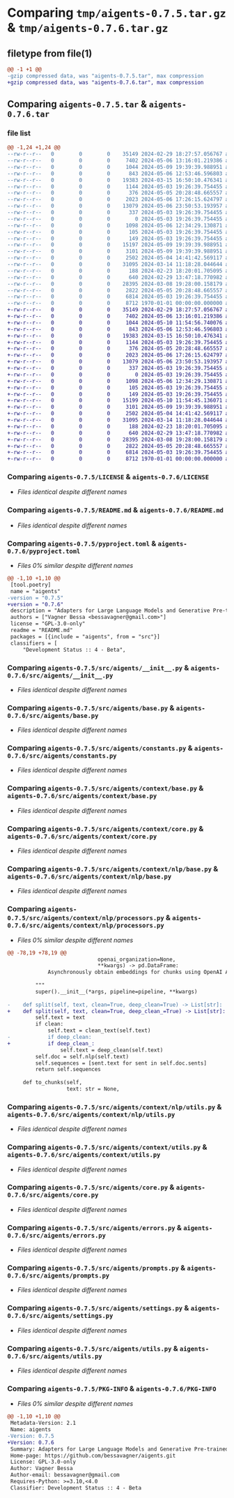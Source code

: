 # Comparing `tmp/aigents-0.7.5.tar.gz` & `tmp/aigents-0.7.6.tar.gz`

## filetype from file(1)

```diff
@@ -1 +1 @@
-gzip compressed data, was "aigents-0.7.5.tar", max compression
+gzip compressed data, was "aigents-0.7.6.tar", max compression
```

## Comparing `aigents-0.7.5.tar` & `aigents-0.7.6.tar`

### file list

```diff
@@ -1,24 +1,24 @@
--rw-r--r--   0        0        0    35149 2024-02-29 18:27:57.056767 aigents-0.7.5/LICENSE
--rw-r--r--   0        0        0     7402 2024-05-06 13:16:01.219386 aigents-0.7.5/README.md
--rw-r--r--   0        0        0     1044 2024-05-09 19:39:39.988951 aigents-0.7.5/pyproject.toml
--rw-r--r--   0        0        0      843 2024-05-06 12:53:46.596803 aigents-0.7.5/src/aigents/__init__.py
--rw-r--r--   0        0        0    19383 2024-03-15 16:50:10.476341 aigents-0.7.5/src/aigents/base.py
--rw-r--r--   0        0        0     1144 2024-05-03 19:26:39.754455 aigents-0.7.5/src/aigents/constants.py
--rw-r--r--   0        0        0      376 2024-05-05 20:28:48.665557 aigents-0.7.5/src/aigents/context/__init__.py
--rw-r--r--   0        0        0     2023 2024-05-06 17:26:15.624797 aigents-0.7.5/src/aigents/context/base.py
--rw-r--r--   0        0        0    13079 2024-05-06 23:50:53.193957 aigents-0.7.5/src/aigents/context/core.py
--rw-r--r--   0        0        0      337 2024-05-03 19:26:39.754455 aigents-0.7.5/src/aigents/context/errors.py
--rw-r--r--   0        0        0        0 2024-05-03 19:26:39.754455 aigents-0.7.5/src/aigents/context/nlp/__init__.py
--rw-r--r--   0        0        0     1098 2024-05-06 12:34:29.130871 aigents-0.7.5/src/aigents/context/nlp/base.py
--rw-r--r--   0        0        0      105 2024-05-03 19:26:39.754455 aigents-0.7.5/src/aigents/context/nlp/constants.py
--rw-r--r--   0        0        0      149 2024-05-03 19:26:39.754455 aigents-0.7.5/src/aigents/context/nlp/errors.py
--rw-r--r--   0        0        0    15197 2024-05-09 19:39:39.988951 aigents-0.7.5/src/aigents/context/nlp/processors.py
--rw-r--r--   0        0        0     3101 2024-05-09 19:39:39.988951 aigents-0.7.5/src/aigents/context/nlp/utils.py
--rw-r--r--   0        0        0     2502 2024-05-04 14:41:42.569117 aigents-0.7.5/src/aigents/context/utils.py
--rw-r--r--   0        0        0    31095 2024-03-14 11:18:28.044644 aigents-0.7.5/src/aigents/core.py
--rw-r--r--   0        0        0      188 2024-02-23 18:20:01.705095 aigents-0.7.5/src/aigents/data.py
--rw-r--r--   0        0        0      640 2024-02-29 13:47:18.770982 aigents-0.7.5/src/aigents/errors.py
--rw-r--r--   0        0        0    28395 2024-03-08 19:28:00.158179 aigents-0.7.5/src/aigents/prompts.py
--rw-r--r--   0        0        0     2822 2024-05-05 20:28:48.665557 aigents-0.7.5/src/aigents/settings.py
--rw-r--r--   0        0        0     6814 2024-05-03 19:26:39.754455 aigents-0.7.5/src/aigents/utils.py
--rw-r--r--   0        0        0     8712 1970-01-01 00:00:00.000000 aigents-0.7.5/PKG-INFO
+-rw-r--r--   0        0        0    35149 2024-02-29 18:27:57.056767 aigents-0.7.6/LICENSE
+-rw-r--r--   0        0        0     7402 2024-05-06 13:16:01.219386 aigents-0.7.6/README.md
+-rw-r--r--   0        0        0     1044 2024-05-10 11:54:56.740076 aigents-0.7.6/pyproject.toml
+-rw-r--r--   0        0        0      843 2024-05-06 12:53:46.596803 aigents-0.7.6/src/aigents/__init__.py
+-rw-r--r--   0        0        0    19383 2024-03-15 16:50:10.476341 aigents-0.7.6/src/aigents/base.py
+-rw-r--r--   0        0        0     1144 2024-05-03 19:26:39.754455 aigents-0.7.6/src/aigents/constants.py
+-rw-r--r--   0        0        0      376 2024-05-05 20:28:48.665557 aigents-0.7.6/src/aigents/context/__init__.py
+-rw-r--r--   0        0        0     2023 2024-05-06 17:26:15.624797 aigents-0.7.6/src/aigents/context/base.py
+-rw-r--r--   0        0        0    13079 2024-05-06 23:50:53.193957 aigents-0.7.6/src/aigents/context/core.py
+-rw-r--r--   0        0        0      337 2024-05-03 19:26:39.754455 aigents-0.7.6/src/aigents/context/errors.py
+-rw-r--r--   0        0        0        0 2024-05-03 19:26:39.754455 aigents-0.7.6/src/aigents/context/nlp/__init__.py
+-rw-r--r--   0        0        0     1098 2024-05-06 12:34:29.130871 aigents-0.7.6/src/aigents/context/nlp/base.py
+-rw-r--r--   0        0        0      105 2024-05-03 19:26:39.754455 aigents-0.7.6/src/aigents/context/nlp/constants.py
+-rw-r--r--   0        0        0      149 2024-05-03 19:26:39.754455 aigents-0.7.6/src/aigents/context/nlp/errors.py
+-rw-r--r--   0        0        0    15199 2024-05-10 11:54:45.136071 aigents-0.7.6/src/aigents/context/nlp/processors.py
+-rw-r--r--   0        0        0     3101 2024-05-09 19:39:39.988951 aigents-0.7.6/src/aigents/context/nlp/utils.py
+-rw-r--r--   0        0        0     2502 2024-05-04 14:41:42.569117 aigents-0.7.6/src/aigents/context/utils.py
+-rw-r--r--   0        0        0    31095 2024-03-14 11:18:28.044644 aigents-0.7.6/src/aigents/core.py
+-rw-r--r--   0        0        0      188 2024-02-23 18:20:01.705095 aigents-0.7.6/src/aigents/data.py
+-rw-r--r--   0        0        0      640 2024-02-29 13:47:18.770982 aigents-0.7.6/src/aigents/errors.py
+-rw-r--r--   0        0        0    28395 2024-03-08 19:28:00.158179 aigents-0.7.6/src/aigents/prompts.py
+-rw-r--r--   0        0        0     2822 2024-05-05 20:28:48.665557 aigents-0.7.6/src/aigents/settings.py
+-rw-r--r--   0        0        0     6814 2024-05-03 19:26:39.754455 aigents-0.7.6/src/aigents/utils.py
+-rw-r--r--   0        0        0     8712 1970-01-01 00:00:00.000000 aigents-0.7.6/PKG-INFO
```

### Comparing `aigents-0.7.5/LICENSE` & `aigents-0.7.6/LICENSE`

 * *Files identical despite different names*

### Comparing `aigents-0.7.5/README.md` & `aigents-0.7.6/README.md`

 * *Files identical despite different names*

### Comparing `aigents-0.7.5/pyproject.toml` & `aigents-0.7.6/pyproject.toml`

 * *Files 0% similar despite different names*

```diff
@@ -1,10 +1,10 @@
 [tool.poetry]
 name = "aigents"
-version = "0.7.5"
+version = "0.7.6"
 description = "Adapters for Large Language Models and Generative Pre-trained Transformers APIs"
 authors = ["Vagner Bessa <bessavagner@gmail.com>"]
 license = "GPL-3.0-only"
 readme = "README.md"
 packages = [{include = "aigents", from = "src"}]
 classifiers = [
     "Development Status :: 4 - Beta",
```

### Comparing `aigents-0.7.5/src/aigents/__init__.py` & `aigents-0.7.6/src/aigents/__init__.py`

 * *Files identical despite different names*

### Comparing `aigents-0.7.5/src/aigents/base.py` & `aigents-0.7.6/src/aigents/base.py`

 * *Files identical despite different names*

### Comparing `aigents-0.7.5/src/aigents/constants.py` & `aigents-0.7.6/src/aigents/constants.py`

 * *Files identical despite different names*

### Comparing `aigents-0.7.5/src/aigents/context/base.py` & `aigents-0.7.6/src/aigents/context/base.py`

 * *Files identical despite different names*

### Comparing `aigents-0.7.5/src/aigents/context/core.py` & `aigents-0.7.6/src/aigents/context/core.py`

 * *Files identical despite different names*

### Comparing `aigents-0.7.5/src/aigents/context/nlp/base.py` & `aigents-0.7.6/src/aigents/context/nlp/base.py`

 * *Files identical despite different names*

### Comparing `aigents-0.7.5/src/aigents/context/nlp/processors.py` & `aigents-0.7.6/src/aigents/context/nlp/processors.py`

 * *Files 0% similar despite different names*

```diff
@@ -78,19 +78,19 @@
                             openai_organization=None,
                             **kwargs) -> pd.DataFrame:
             Asynchronously obtain embeddings for chunks using OpenAI API.
 
         """
         super().__init__(*args, pipeline=pipeline, **kwargs)
 
-    def split(self, text, clean=True, deep_clean=True) -> List[str]:
+    def split(self, text, clean=True, deep_clean_=True) -> List[str]:
         self.text = text
         if clean:
             self.text = clean_text(self.text)
-            if deep_clean:
+            if deep_clean_:
                 self.text = deep_clean(self.text)
         self.doc = self.nlp(self.text)
         self.sequences = [sent.text for sent in self.doc.sents]
         return self.sequences
 
     def to_chunks(self,
                   text: str = None,
```

### Comparing `aigents-0.7.5/src/aigents/context/nlp/utils.py` & `aigents-0.7.6/src/aigents/context/nlp/utils.py`

 * *Files identical despite different names*

### Comparing `aigents-0.7.5/src/aigents/context/utils.py` & `aigents-0.7.6/src/aigents/context/utils.py`

 * *Files identical despite different names*

### Comparing `aigents-0.7.5/src/aigents/core.py` & `aigents-0.7.6/src/aigents/core.py`

 * *Files identical despite different names*

### Comparing `aigents-0.7.5/src/aigents/errors.py` & `aigents-0.7.6/src/aigents/errors.py`

 * *Files identical despite different names*

### Comparing `aigents-0.7.5/src/aigents/prompts.py` & `aigents-0.7.6/src/aigents/prompts.py`

 * *Files identical despite different names*

### Comparing `aigents-0.7.5/src/aigents/settings.py` & `aigents-0.7.6/src/aigents/settings.py`

 * *Files identical despite different names*

### Comparing `aigents-0.7.5/src/aigents/utils.py` & `aigents-0.7.6/src/aigents/utils.py`

 * *Files identical despite different names*

### Comparing `aigents-0.7.5/PKG-INFO` & `aigents-0.7.6/PKG-INFO`

 * *Files 0% similar despite different names*

```diff
@@ -1,10 +1,10 @@
 Metadata-Version: 2.1
 Name: aigents
-Version: 0.7.5
+Version: 0.7.6
 Summary: Adapters for Large Language Models and Generative Pre-trained Transformers APIs
 Home-page: https://github.com/bessavagner/aigents.git
 License: GPL-3.0-only
 Author: Vagner Bessa
 Author-email: bessavagner@gmail.com
 Requires-Python: >=3.10,<4.0
 Classifier: Development Status :: 4 - Beta
```

